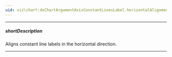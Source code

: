 ```yaml
---
uid: viz\chart:dxChartArgumentAxisConstantLinesLabel.horizontalAlignment
---
```

---
##### shortDescription
Aligns constant line labels in the horizontal direction.

---
<!--
&lt;!-- Description goes here --&gt;

-->